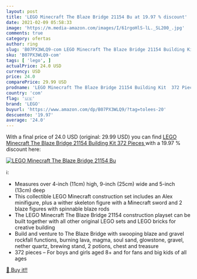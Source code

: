 ```yaml
---
layout: post
title: 'LEGO Minecraft The Blaze Bridge 21154 Bu at 19.97 % discount'
date: 2021-02-09 05:58:33
image: 'https://m.media-amazon.com/images/I/61rgoHlS-lL._SL200_.jpg'
comments: true
category: ofertas
author: ring
slug: 'B07PX3WLQ9-com LEGO Minecraft The Blaze Bridge 21154 Building Kit 372...'
sku: 'B07PX3WLQ9-com'
tags: [ 'lego', ]
actualPrice: 24.0 USD
currency: USD
price: 24.0
comparePrice: 29.99 USD
prodname: 'LEGO Minecraft The Blaze Bridge 21154 Building Kit  372 Pieces '
country: 'com'
flag: '🇺🇸'
brand: 'LEGO'
buyurl: 'https://www.amazon.com/dp/B07PX3WLQ9/?tag=tolees-20'
descuento: '19.97'
average: '24.0'
---
```


With a final price of 24.0 USD (original: 29.99 USD) you can find [LEGO Minecraft The Blaze Bridge 21154 Building Kit  372 Pieces ](https://www.amazon.com/dp/B07PX3WLQ9/?tag=tolees-20) with a  19.97 % discount here:

[![LEGO Minecraft The Blaze Bridge 21154 Bu](https://m.media-amazon.com/images/I/61rgoHlS-lL._SL200_.jpg)](https://www.amazon.com/dp/B07PX3WLQ9/?tag=tolees-20)

ℹ️:

- Measures over 4-inch (11cm) high, 9-inch (25cm) wide and 5-inch (13cm) deep
- This collectible LEGO Minecraft construction set includes an Alex minifigure, plus a wither skeleton figure with a Minecraft sword and 2 blaze figures with spinnable blaze rods
- The LEGO Minecraft The Blaze Bridge 21154 construction playset can be built together with all other original LEGO sets and LEGO bricks for creative building
- Build and venture to The Blaze Bridge with swooping blaze and gravel rockfall functions, burning lava, magma, soul sand, glowstone, gravel, nether quartz, brewing stand, 2 potions, chest and treasure
- 372 pieces – For boys and girls aged 8+ and for fans and big kids of all ages

[🛒 Buy it!!](https://www.amazon.com/dp/B07PX3WLQ9/?tag=tolees-20)
